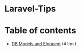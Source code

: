 # Laravel-Tips
# Table of contents

*  [DB Models and Eloquent](https://github.com/DiveshR/Laravel-Tips/blob/main/DB-Models-and-Eloquent.md) (4 tips)

